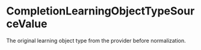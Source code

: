 # CompletionLearningObjectTypeSourceValue

The original learning object type from the provider before normalization.

